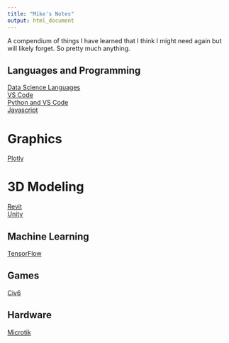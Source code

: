 ```yaml
---
title: "Mike's Notes"
output: html_document
---
```


A compendium of things I have learned that I think I might need again but will likely forget. So pretty much anything.


## Languages and Programming
[Data Science Languages](https://mikewise2718.github.io/markdowndocs/languagecheetsheet/LanguageTable)<br>
[VS Code](https://mikewise2718.github.io/markdowndocs/vscode/vscode)<br>
[Python and VS Code](https://mikewise2718.github.io/markdowndocs/python/pythononvscode)<br>
[Javascript](https://mikewise2718.github.io/markdowndocs/javascript/javascript)<br>

# Graphics
[Plotly](https://mikewise2718.github.io/markdowndocs/plotly/plotly)<br>

# 3D Modeling
[Revit](https://mikewise2718.github.io/markdowndocs/revit/revit)<br>
[Unity](https://mikewise2718.github.io/markdowndocs/unity/unity)<br>

## Machine Learning
[TensorFlow](https://mikewise2718.github.io/markdowndocs/tensorflow/tensorflow)<br>


## Games
[Civ6](https://mikewise2718.github.io/markdowndocs/civ6/civ6)<br>
## Hardware
[Microtik](https://mikewise2718.github.io/markdowndocs/microtik/microtik)<br>


